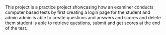 This project is a practice project
showcasing how an examiner conducts computer based tests
by first creating a login page for the student and admin
admin is able to create questions and answers and scores and delete them
student is able to retrieve questions, submit and get scores at the end of the test.
